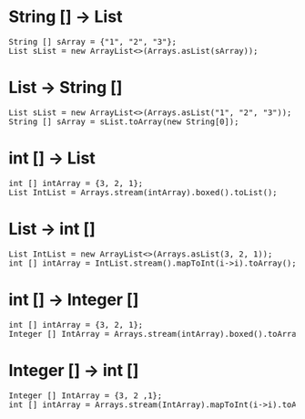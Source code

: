 # String [] -> List<String>
<pre>
String [] sArray = {"1", "2", "3"};
List<String> sList = new ArrayList<>(Arrays.asList(sArray));
</pre>
# List<String> -> String []
<pre>
List<String> sList = new ArrayList<>(Arrays.asList("1", "2", "3"));
String [] sArray = sList.toArray(new String[0]);
</pre>
# int [] -> List<Integer>
<pre>
int [] intArray = {3, 2, 1};
List<Integer> IntList = Arrays.stream(intArray).boxed().toList();
</pre>
# List<Integer> -> int []
<pre>
List<Integer> IntList = new ArrayList<>(Arrays.asList(3, 2, 1));
int [] intArray = IntList.stream().mapToInt(i->i).toArray();
</pre>
# int [] -> Integer []
<pre>
int [] intArray = {3, 2, 1};
Integer [] IntArray = Arrays.stream(intArray).boxed().toArray(Integer[]::new);
</pre>
# Integer [] -> int []
<pre>
Integer [] IntArray = {3, 2 ,1};
int [] intArray = Arrays.stream(IntArray).mapToInt(i->i).toArray();
</pre>


